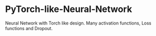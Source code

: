 # PyTorch-like-Neural-Network
Neural Network with Torch like design. Many activation functions, Loss functions and Dropout. 
